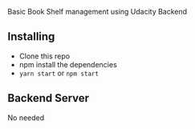 Basic Book Shelf management using Udacity Backend

## Installing
* Clone this repo
* npm install the dependencies
* `yarn start`  or `npm start`

## Backend Server

No needed
